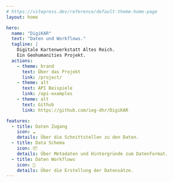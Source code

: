 ```yaml
---
# https://vitepress.dev/reference/default-theme-home-page
layout: home

hero:
  name: "DigiKAR"
  text: "Daten und Workflows."
  tagline: |
    Digitale Kartenwerkstatt Altes Reich.
    Ein Geohumanities Projekt.
  actions:
    - theme: brand
      text: Über das Projekt
      link: /project/
    - theme: alt
      text: API Beispiele
      link: /api-examples
    - theme: alt
      text: Github
      link: https://github.com/ieg-dhr/DigiKAR

features:
  - title: Daten Zugang
    icon: ☁️
    details: Über die Schnittstellen zu den Daten.
  - title: Data Schema
    icon: 📦
    details: Über Metadaten und Hintergründe zum Datenformat.
  - title: Daten Workflows
    icon: 🔧
    details: Über die Erstellung der Datensätze.
---
```

